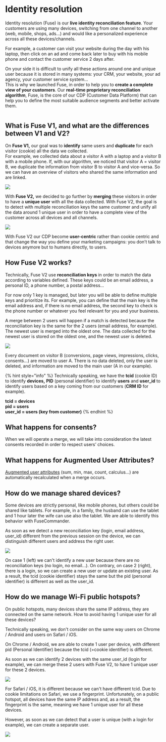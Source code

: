 # Identity resolution

Identity resolution (Fuse) is our **live identity reconciliation feature**. Your customers are using many devices, switching from one channel to another (web, mobile, shops, ads…) and would like a personalized experience across all these devices/channels.

For example, a customer can visit your website during the day with his laptop, then click on an ad and come back later to buy with his mobile phone and contact the customer service 2 days after.

On your side it is difficult to unify all these actions around one and unique user because it is stored in many systems: your CRM, your website, your ad agency, your customer service system…\
This is why we launched Fuse, in order to help you to **create a complete view of your customers**. Our **real-time proprietary reconciliation algorithm**, Fuse, is the core of our CDP (Customer Data Platform) that can help you to define the most suitable audience segments and better activate them.

<figure><img src="../.gitbook/assets/fuse1.png" alt=""><figcaption></figcaption></figure>

## What is Fuse V1, and what are the differences between V1 and V2?

On **Fuse V1,** our goal was to **identify** same users and **duplicate** for each visitor (cookie) all the data we collected.\
For example, we collected data about a visitor A with a laptop and a visitor B with a mobile phone. If, with our algorithm, we noticed that visitor A = visitor B, we duplicate the information from visitor B to visitor A and vice-versa. So we can have an overview of visitors who shared the same information and are linked.

![](<../.gitbook/assets/image (11).png>)

With **Fuse V2,** we decided to go further by **merging** these visitors in order to have a **unique user** with all the data collected. With Fuse V2, the goal is to detect with multiple reconciliation keys the same customer and unify all the data around 1 unique user in order to have a complete view of the customer across all devices and all channels.

![](<../.gitbook/assets/image (12).png>)

With Fuse V2 our CDP become **user-centric** rather than cookie centric and that change the way you define your marketing campaigns: you don’t talk to devices anymore but to humans directly, to users.

## How Fuse V2 works?

Technically, Fuse V2 use **reconciliation keys** in order to match the data according to variables defined. These keys could be an email address, a personal ID, a phone number, a postal address…

For now only 1 key is managed, but later you will be able to define multiple keys and prioritize its. For example, you can define that the main key is the email address and, if there is no email address, the second key to check is the phone number or whatever you feel relevant for you and your business.

A merge between 2 users will happen if a match is detected because the reconciliation key is the same for the 2 users (email address, for example). The newest user is merged into the oldest one. The data collected for the newest user is stored on the oldest one, and the newest user is deleted.

![](<../.gitbook/assets/image (7) (2).png>)

Every document on visitor B (conversions, page views, impressions, clicks, consents…) are moved to user A. There is no data deleted, only the user is deleted, and information are moved to the main user (A in our example).

{% hint style="info" %}
Technically speaking, we have the **tcid** (cookie ID) to identify **devices,** **PID** (personal identifier) to identify **users** and **user\_id** to identify users based on a key coming from our customers (**CRM ID** for example).

**tcid = devices**\
**pid = users**\
**user\_id = users (key from customer)**
{% endhint %}

## What happens for consents?

When we will operate a merge, we will take into consideration the latest consents recorded in order to respect users’ choices.

## What happens for Augmented User Attributes?

[Augmented user attributes](enrichments/augmented-user-attributes/) (sum, min, max, count, calculus...) are automatically recalculated when a merge occurs.

## How do we manage shared devices?

Some devices are strictly personal, like mobile phones, but others could be shared like tablets. For example, in a family, the husband can use the tablet and 1 hour later the wife can use also the tablet. We are able to identify this behavior with FuseCommander.

As soon as we detect a new reconciliation key (login, email address, user\_id) different from the previous session on the device, we can distinguish different users and address the right user.

![](<../.gitbook/assets/image (10).png>)

On case 1 (left) we can't identify a new user because there are no reconciliation keys (no login, no email...). On contrary, on case 2 (right), there is a login, so we can create a new user or update an existing user. As a result, the tcid (cookie identifier) stays the same but the pid (personal identifier) is different as well as the user\_id.

## How do we manage Wi-Fi public hotspots?

On public hotspots, many devices share the same IP address, they are connected on the same network. How to avoid having 1 unique user for all these devices?

Technically speaking, we don't consider on the same way users on Chrome / Android and users on Safari / iOS.

On Chrome / Android, we are able to create 1 user per device, with different pid (Personal Identifier) because the tcid (=cookie identifier) is different.

As soon as we can identify 2 devices with the same user\_id (login for example), we can merge these 2 users with Fuse V2, to have 1 unique user for these 2 devices.

![](<../.gitbook/assets/image (14) (1).png>)

For Safari / iOS, it is different because we can't have different tcid. Due to cookie limitations on Safari, we use a fingerprint. Unfortunately, on a public hotspot, all devices have the same IP address and, as a result, the fingerprint is the same, meaning we have 1 unique user for all these devices.

However, as soon as we can detect that a user is unique (with a login for example), we can create a separate user.

![](<../.gitbook/assets/image (13).png>)
